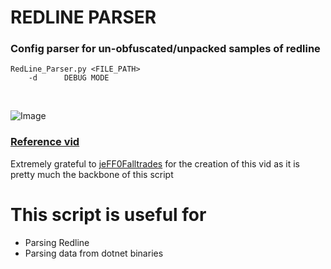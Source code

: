 # REDLINE PARSER

### Config parser for un-obfuscated/unpacked samples of redline 

```
RedLine_Parser.py <FILE_PATH> 
    -d      DEBUG MODE
```
<br>

![Image](/Script.png)
<br>

### [Reference vid](https://youtu.be/xV0x7kNZ_Yc)
Extremely grateful to [jeFF0Falltrades](https://github.com/jeFF0Falltrades) for the creation of this vid as it is pretty much the backbone of this script


# This script is useful for
- Parsing Redline
- Parsing data from dotnet binaries